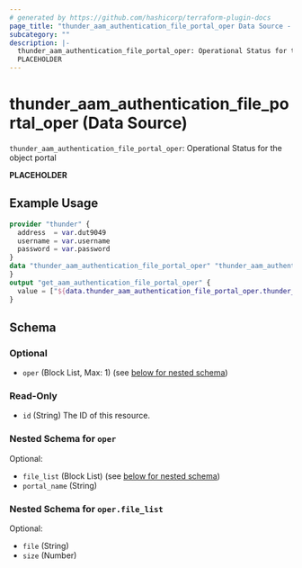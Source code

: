 ```yaml
---
# generated by https://github.com/hashicorp/terraform-plugin-docs
page_title: "thunder_aam_authentication_file_portal_oper Data Source - terraform-provider-thunder"
subcategory: ""
description: |-
  thunder_aam_authentication_file_portal_oper: Operational Status for the object portal
  PLACEHOLDER
---
```


# thunder_aam_authentication_file_portal_oper (Data Source)

`thunder_aam_authentication_file_portal_oper`: Operational Status for the object portal

__PLACEHOLDER__

## Example Usage

```terraform
provider "thunder" {
  address  = var.dut9049
  username = var.username
  password = var.password
}
data "thunder_aam_authentication_file_portal_oper" "thunder_aam_authentication_file_portal_oper" {
}
output "get_aam_authentication_file_portal_oper" {
  value = ["${data.thunder_aam_authentication_file_portal_oper.thunder_aam_authentication_file_portal_oper}"]
}
```

<!-- schema generated by tfplugindocs -->
## Schema

### Optional

- `oper` (Block List, Max: 1) (see [below for nested schema](#nestedblock--oper))

### Read-Only

- `id` (String) The ID of this resource.

<a id="nestedblock--oper"></a>
### Nested Schema for `oper`

Optional:

- `file_list` (Block List) (see [below for nested schema](#nestedblock--oper--file_list))
- `portal_name` (String)

<a id="nestedblock--oper--file_list"></a>
### Nested Schema for `oper.file_list`

Optional:

- `file` (String)
- `size` (Number)



